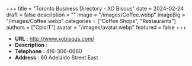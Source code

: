 +++
title = "Toronto Business Directory - XO Bisous"
date = 2024-02-24
draft = false
description = ""
image = "/images/Coffee.webp"
imageBig = "/images/Coffee.webp"
categories = ["Coffee Shops", "Restaurants"]
authors = ["CplsIT"]
avatar = "/images/avatar.webp"
featured = false
+++


* **URL** :  http://www.xobisous.com/
* **Description** : 
* **Telephone** : 416-306-0660
* **Address** : 60 Adelaide Street East